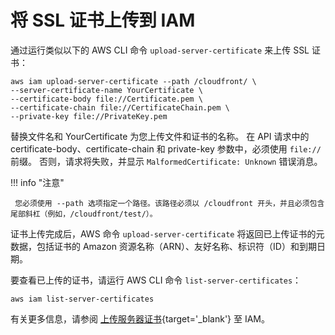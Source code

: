 # 将 SSL 证书上传到 IAM

通过运行类似以下的 AWS CLI 命令 `upload-server-certificate` 来上传 SSL 证书：

```
aws iam upload-server-certificate --path /cloudfront/ \
--server-certificate-name YourCertificate \
--certificate-body file://Certificate.pem \
--certificate-chain file://CertificateChain.pem \
--private-key file://PrivateKey.pem
```

替换文件名和 YourCertificate 为您上传文件和证书的名称。
在 API 请求中的 certificate-body、certificate-chain 和 private-key 参数中，必须使用 `file://` 前缀。
否则，请求将失败，并显示 `MalformedCertificate: Unknown` 错误消息。

!!! info "注意"

     您必须使用 --path 选项指定一个路径。该路径必须以 /cloudfront 开头，并且必须包含尾部斜杠（例如，/cloudfront/test/）。

证书上传完成后，AWS 命令 `upload-server-certificate` 将返回已上传证书的元数据，包括证书的 Amazon 资源名称（ARN）、友好名称、标识符（ID）和到期日期。

要查看已上传的证书，请运行 AWS CLI 命令 `list-server-certificates`：

```
aws iam list-server-certificates
```

有关更多信息，请参阅 [上传服务器证书](https://docs.aws.amazon.com/IAM/latest/UserGuide/id_credentials_server-certs.html#upload-server-certificate){target='_blank'} 至 IAM。